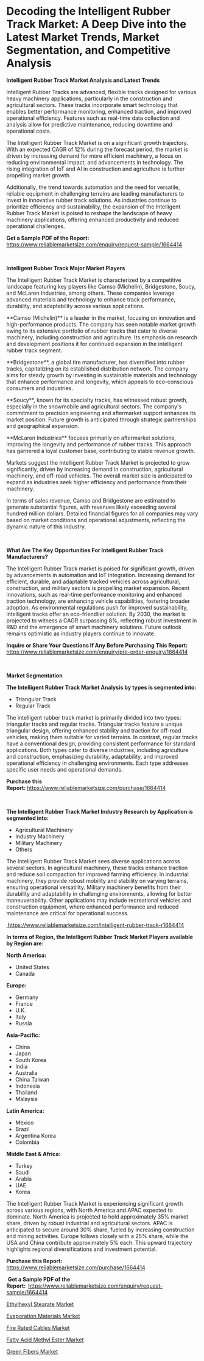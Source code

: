 <p><h1>Decoding the Intelligent Rubber Track Market: A Deep Dive into the Latest Market Trends, Market Segmentation, and Competitive Analysis</h1></p><p><strong>Intelligent Rubber Track Market Analysis and Latest Trends</strong></p>
<p><p>Intelligent Rubber Tracks are advanced, flexible tracks designed for various heavy machinery applications, particularly in the construction and agricultural sectors. These tracks incorporate smart technology that enables better performance monitoring, enhanced traction, and improved operational efficiency. Features such as real-time data collection and analysis allow for predictive maintenance, reducing downtime and operational costs. </p><p>The Intelligent Rubber Track Market is on a significant growth trajectory. With an expected CAGR of 12% during the forecast period, the market is driven by increasing demand for more efficient machinery, a focus on reducing environmental impact, and advancements in technology. The rising integration of IoT and AI in construction and agriculture is further propelling market growth. </p><p>Additionally, the trend towards automation and the need for versatile, reliable equipment in challenging terrains are leading manufacturers to invest in innovative rubber track solutions. As industries continue to prioritize efficiency and sustainability, the expansion of the Intelligent Rubber Track Market is poised to reshape the landscape of heavy machinery applications, offering enhanced productivity and reduced operational challenges.</p></p>
<p><strong>Get a Sample PDF of the Report:&nbsp;</strong> <a href="https://www.reliablemarketsize.com/enquiry/request-sample/1664414?utm_campaign=1836&utm_medium=2&utm_source=Github&utm_content=ia&utm_term=09122024&utm_id=intelligent-rubber-track">https://www.reliablemarketsize.com/enquiry/request-sample/1664414</a></p>
<p>&nbsp;</p>
<p><strong>Intelligent Rubber Track Major Market Players</strong></p>
<p><p>The Intelligent Rubber Track Market is characterized by a competitive landscape featuring key players like Camso (Michelin), Bridgestone, Soucy, and McLaren Industries, among others. These companies leverage advanced materials and technology to enhance track performance, durability, and adaptability across various applications.</p><p>**Camso (Michelin)** is a leader in the market, focusing on innovation and high-performance products. The company has seen notable market growth owing to its extensive portfolio of rubber tracks that cater to diverse machinery, including construction and agriculture. Its emphasis on research and development positions it for continued expansion in the intelligent rubber track segment.</p><p>**Bridgestone**, a global tire manufacturer, has diversified into rubber tracks, capitalizing on its established distribution network. The company aims for steady growth by investing in sustainable materials and technology that enhance performance and longevity, which appeals to eco-conscious consumers and industries.</p><p>**Soucy**, known for its specialty tracks, has witnessed robust growth, especially in the snowmobile and agricultural sectors. The company's commitment to precision engineering and aftermarket support enhances its market position. Future growth is anticipated through strategic partnerships and geographical expansion.</p><p>**McLaren Industries** focuses primarily on aftermarket solutions, improving the longevity and performance of rubber tracks. This approach has garnered a loyal customer base, contributing to stable revenue growth.</p><p>Markets suggest the Intelligent Rubber Track Market is projected to grow significantly, driven by increasing demand in construction, agricultural machinery, and off-road vehicles. The overall market size is anticipated to expand as industries seek higher efficiency and performance from their machinery.</p><p>In terms of sales revenue, Camso and Bridgestone are estimated to generate substantial figures, with revenues likely exceeding several hundred million dollars. Detailed financial figures for all companies may vary based on market conditions and operational adjustments, reflecting the dynamic nature of this industry.</p></p>
<p>&nbsp;</p>
<p><strong>What Are The Key Opportunities For Intelligent Rubber Track Manufacturers?</strong></p>
<p><p>The Intelligent Rubber Track market is poised for significant growth, driven by advancements in automation and IoT integration. Increasing demand for efficient, durable, and adaptable tracked vehicles across agricultural, construction, and military sectors is propelling market expansion. Recent innovations, such as real-time performance monitoring and enhanced traction technology, are enhancing vehicle capabilities, fostering broader adoption. As environmental regulations push for improved sustainability, intelligent tracks offer an eco-friendlier solution. By 2030, the market is projected to witness a CAGR surpassing 8%, reflecting robust investment in R&D and the emergence of smart machinery solutions. Future outlook remains optimistic as industry players continue to innovate.</p></p>
<p><strong>Inquire or Share Your Questions If Any Before Purchasing This Report:</strong> <a href="https://www.reliablemarketsize.com/enquiry/pre-order-enquiry/1664414?utm_campaign=1836&utm_medium=2&utm_source=Github&utm_content=ia&utm_term=09122024&utm_id=intelligent-rubber-track">https://www.reliablemarketsize.com/enquiry/pre-order-enquiry/1664414</a></p>
<p>&nbsp;</p>
<p><strong>Market Segmentation</strong></p>
<p><strong>The Intelligent Rubber Track Market Analysis by types is segmented into:</strong></p>
<p><ul><li>Triangular Track</li><li>Regular Track</li></ul></p>
<p><p>The intelligent rubber track market is primarily divided into two types: triangular tracks and regular tracks. Triangular tracks feature a unique triangular design, offering enhanced stability and traction for off-road vehicles, making them suitable for varied terrains. In contrast, regular tracks have a conventional design, providing consistent performance for standard applications. Both types cater to diverse industries, including agriculture and construction, emphasizing durability, adaptability, and improved operational efficiency in challenging environments. Each type addresses specific user needs and operational demands.</p></p>
<p><strong>Purchase this Report:&nbsp;</strong><a href="https://www.reliablemarketsize.com/purchase/1664414?utm_campaign=1836&utm_medium=2&utm_source=Github&utm_content=ia&utm_term=09122024&utm_id=intelligent-rubber-track">https://www.reliablemarketsize.com/purchase/1664414</a></p>
<p>&nbsp;</p>
<p><strong>The Intelligent Rubber Track Market Industry Research by Application is segmented into:</strong></p>
<p><ul><li>Agricultural Machinery</li><li>Industry Machinery</li><li>Military Machinery</li><li>Others</li></ul></p>
<p><p>The Intelligent Rubber Track Market sees diverse applications across several sectors. In agricultural machinery, these tracks enhance traction and reduce soil compaction for improved farming efficiency. In industrial machinery, they provide robust mobility and stability on varying terrains, ensuring operational versatility. Military machinery benefits from their durability and adaptability in challenging environments, allowing for better maneuverability. Other applications may include recreational vehicles and construction equipment, where enhanced performance and reduced maintenance are critical for operational success.</p></p>
<p><a href="https://www.reliablemarketsize.com/intelligent-rubber-track-r1664414?utm_campaign=1836&utm_medium=2&utm_source=Github&utm_content=ia&utm_term=09122024&utm_id=intelligent-rubber-track">&nbsp;https://www.reliablemarketsize.com/intelligent-rubber-track-r1664414</a></p>
<p><strong>In terms of Region, the Intelligent Rubber Track Market Players available by Region are:</strong></p>
<p>
    <p> <strong> North America: </strong>
        <ul>
            <li>United States</li>
            <li>Canada</li>
        </ul>
        </p> 
    <p> <strong> Europe: </strong>
        <ul>
            <li>Germany</li>
            <li>France</li>
            <li>U.K.</li>
            <li>Italy</li>
            <li>Russia</li>
        </ul>
        </p> 
    <p> <strong> Asia-Pacific: </strong>
        <ul>
            <li>China</li>
            <li>Japan</li>
            <li>South Korea</li>
            <li>India</li>
            <li>Australia</li>
            <li>China Taiwan</li>
            <li>Indonesia</li>
            <li>Thailand</li>
            <li>Malaysia</li>
        </ul>
        </p> 
    <p> <strong> Latin America: </strong>
        <ul>
            <li>Mexico</li>
            <li>Brazil</li>
            <li>Argentina Korea</li>
            <li>Colombia</li>
        </ul>
        </p> 
    <p> <strong> Middle East & Africa: </strong>
        <ul>
            <li>Turkey</li>
            <li>Saudi</li>
            <li>Arabia</li>
            <li>UAE</li>
            <li>Korea</li>
        </ul>
    </p>
    </p>
<p><p>The Intelligent Rubber Track Market is experiencing significant growth across various regions, with North America and APAC expected to dominate. North America is projected to hold approximately 35% market share, driven by robust industrial and agricultural sectors. APAC is anticipated to secure around 30% share, fueled by increasing construction and mining activities. Europe follows closely with a 25% share, while the USA and China contribute approximately 5% each. This upward trajectory highlights regional diversifications and investment potential.</p></p>
<p><strong>Purchase this Report: </strong><a href="https://www.reliablemarketsize.com/purchase/1664414?utm_campaign=1836&utm_medium=2&utm_source=Github&utm_content=ia&utm_term=09122024&utm_id=intelligent-rubber-track">https://www.reliablemarketsize.com/purchase/1664414</a></p>
<p>&nbsp;<strong>Get a Sample PDF of the Report:&nbsp;&nbsp;</strong><a href="https://www.reliablemarketsize.com/enquiry/request-sample/1664414?utm_campaign=1836&utm_medium=2&utm_source=Github&utm_content=ia&utm_term=09122024&utm_id=intelligent-rubber-track">https://www.reliablemarketsize.com/enquiry/request-sample/1664414</a></p>
<p><strong></strong></p>
<p><p><a href="https://www.linkedin.com/pulse/how-new-trends-shaping-ethylhexyl-stearate-market-115-cagr-growth-gxcnc?utm_campaign=1836&utm_medium=2&utm_source=Github&utm_content=ia&utm_term=09122024&utm_id=intelligent-rubber-track">Ethylhexyl Stearate Market</a></p><p><a href="https://www.linkedin.com/pulse/comprehensive-analysis-evaporation-materials-market-size-share-zajsc?utm_campaign=1836&utm_medium=2&utm_source=Github&utm_content=ia&utm_term=09122024&utm_id=intelligent-rubber-track">Evaporation Materials Market</a></p><p><a href="https://www.linkedin.com/pulse/fire-rated-cables-market-size-share-detailed-analysis-projected-ctz5c?utm_campaign=1836&utm_medium=2&utm_source=Github&utm_content=ia&utm_term=09122024&utm_id=intelligent-rubber-track">Fire Rated Cables Market</a></p><p><a href="https://www.linkedin.com/pulse/anticipated-growth-fatty-acid-methyl-ester-market-149-cagr-2024-2031-ywbxc?utm_campaign=1836&utm_medium=2&utm_source=Github&utm_content=ia&utm_term=09122024&utm_id=intelligent-rubber-track">Fatty Acid Methyl Ester Market</a></p><p><a href="https://www.linkedin.com/pulse/green-fibers-market-size-report-2024-2031-sales-revenue-trends-wspfe?utm_campaign=1836&utm_medium=2&utm_source=Github&utm_content=ia&utm_term=09122024&utm_id=intelligent-rubber-track">Green Fibers Market</a></p></p>